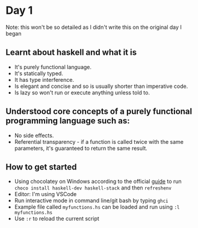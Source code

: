 # Day 1 
Note: this won't be so detailed as I didn't write this on the original day I began
## Learnt about haskell and what it is
- It's purely functional language.
- It's statically typed.
- It has type interference.
- Is elegant and concise and so is usually shorter than imperative code.
- Is lazy so won't run or execute anything unless told to.

## Understood core concepts of a purely functional programming language such as:
- No side effects.
- Referential transparency - if a function is called twice with the same parameters, it's guaranteed to return the same result.

## How to get started
- Using chocolatey on Windows according to the official [guide](https://www.haskell.org/downloads/) to run `choco install haskell-dev haskell-stack` and then `refreshenv`
- Editor: I'm using VSCode
- Run interactive mode in command line/git bash by typing `ghci`
- Example file called `myfunctions.hs` can be loaded and run using `:l myfunctions.hs`
- Use `:r` to reload the current script
